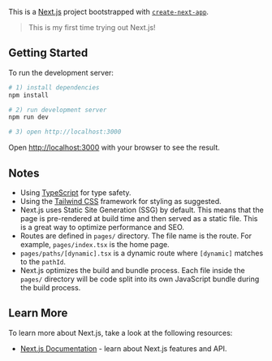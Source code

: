 This is a [Next.js](https://nextjs.org/) project bootstrapped with [`create-next-app`](https://github.com/vercel/next.js/tree/canary/packages/create-next-app).

> This is my first time trying out Next.js!

## Getting Started

To run the development server:

```bash
# 1) install dependencies
npm install

# 2) run development server
npm run dev

# 3) open http://localhost:3000
```

Open [http://localhost:3000](http://localhost:3000) with your browser to see the result.

## Notes
- Using [TypeScript](https://www.typescriptlang.org/) for type safety. 
- Using the [Tailwind CSS](https://tailwindcss.com/) framework for styling as suggested.
- Next.js uses Static Site Generation (SSG) by default. This means that the page is pre-rendered at build time and then served as a static file. This is a great way to optimize performance and SEO.
- Routes are defined in `pages/` directory. The file name is the route. For example, `pages/index.tsx` is the home page. 
- `pages/paths/[dynamic].tsx` is a dynamic route where `[dynamic]` matches to the `pathId`. 
- Next.js optimizes the build and bundle process. Each file inside the `pages/` directory will be code split into its own JavaScript bundle during the build process.

## Learn More

To learn more about Next.js, take a look at the following resources:

- [Next.js Documentation](https://nextjs.org/docs) - learn about Next.js features and API.
